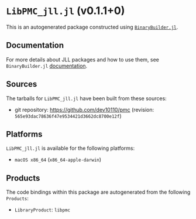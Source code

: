 # `LibPMC_jll.jl` (v0.1.1+0)

This is an autogenerated package constructed using [`BinaryBuilder.jl`](https://github.com/JuliaPackaging/BinaryBuilder.jl).

## Documentation

For more details about JLL packages and how to use them, see `BinaryBuilder.jl` [documentation](https://docs.binarybuilder.org/stable/jll/).

## Sources

The tarballs for `LibPMC_jll.jl` have been built from these sources:

* git repository: https://github.com/dev10110/pmc (revision: `565e93dac78636f47e9534421d3662dc8700e12f`)

## Platforms

`LibPMC_jll.jl` is available for the following platforms:

* `macOS x86_64` (`x86_64-apple-darwin`)

## Products

The code bindings within this package are autogenerated from the following `Products`:

* `LibraryProduct`: `libpmc`
